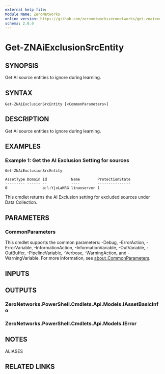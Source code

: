 ```yaml
---
external help file:
Module Name: ZeroNetworks
online version: https://github.com/zeronetworkszeronetworks/get-znaiexclusionsrcentity
schema: 2.0.0
---
```


# Get-ZNAiExclusionSrcEntity

## SYNOPSIS
Get AI source entities to ignore during learning.

## SYNTAX

```
Get-ZNAiExclusionSrcEntity [<CommonParameters>]
```

## DESCRIPTION
Get AI source entities to ignore during learning.

## EXAMPLES

### Example 1: Get the AI Exclusion Setting for sources
```powershell
Get-ZNAiExclusionSrcEntity
```

```output
AssetType Domain Id           Name        ProtectionState
--------- ------ --           ----        ---------------
0                a:l:YjoLaKRG linuxserver 1
```

This cmdlet returns the AI Exclusion setting for excluded sources under Data Collection.

## PARAMETERS

### CommonParameters
This cmdlet supports the common parameters: -Debug, -ErrorAction, -ErrorVariable, -InformationAction, -InformationVariable, -OutVariable, -OutBuffer, -PipelineVariable, -Verbose, -WarningAction, and -WarningVariable. For more information, see [about_CommonParameters](http://go.microsoft.com/fwlink/?LinkID=113216).

## INPUTS

## OUTPUTS

### ZeroNetworks.PowerShell.Cmdlets.Api.Models.IAssetBasicInfo

### ZeroNetworks.PowerShell.Cmdlets.Api.Models.IError

## NOTES

ALIASES

## RELATED LINKS

